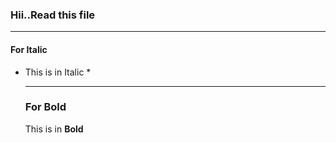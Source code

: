 ### Hii..Read this file
---
#### For Italic

* This is in Italic *

  ---
  ### For Bold

  This is in **Bold**
